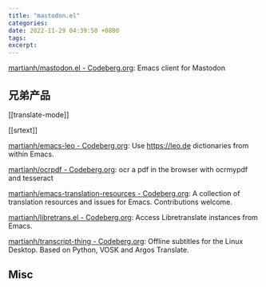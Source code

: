 ```yaml
---
title: "mastodon.el"
categories: 
date: 2022-11-29 04:39:50 +0800
tags: 
excerpt: 
---
```


[martianh/mastodon.el - Codeberg.org](https://codeberg.org/martianh/mastodon.el): Emacs client for Mastodon


## 兄弟产品

[[translate-mode]]

[[srtext]]

[martianh/emacs-leo - Codeberg.org](https://codeberg.org/martianh/emacs-leo): Use https://leo.de dictionaries from within Emacs.

[martianh/ocrpdf - Codeberg.org](https://codeberg.org/martianh/ocrpdf): ocr a pdf in the browser with ocrmypdf and tesseract

[martianh/emacs-translation-resources - Codeberg.org](https://codeberg.org/martianh/emacs-translation-resources): A collection of translation resources and issues for Emacs. Contributions welcome.

[martianh/libretrans.el - Codeberg.org](https://codeberg.org/martianh/libretrans.el): Access Libretranslate instances from Emacs.

[martianh/transcript-thing - Codeberg.org](https://codeberg.org/martianh/transcript-thing): Offline subtitles for the Linux Desktop. Based on Python, VOSK and Argos Translate.







## Misc



